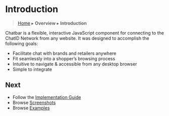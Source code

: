 Introduction
============

> [Home](index.md) ▸ **Overview** ▸ **Introduction**

Chatbar is a flexible, interactive JavaScript component for connecting to the ChatID Network from any website. It was designed to accomplish the following goals:

* Facilitate chat with brands and retailers anywhere
* Fit seamlessly into a shopper’s browsing process
* Intuitive to navigate & accessible from any desktop browser
* Simple to integrate

Next
----

* Follow the [Implementation Guide](implementation.md)
* Browse [Screenshots](screenshots.md)
* Browse [Examples](examples.md)
